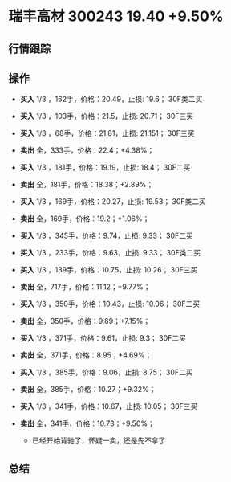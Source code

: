 # 瑞丰高材 300243 19.40 +9.50%

## 行情跟踪
  
## 操作
  - **买入** 1/3 ，162手，价格：20.49，止损: 19.6； 30F类二买
  - **买入** 1/3 ，103手，价格：21.5，止损: 20.71； 30F三买
  - **买入** 1/3 ，68手，价格：21.81，止损: 21.151； 30F三买
  - **卖出** 全，333手，价格：22.4；+4.38%；

  - **买入** 1/3 ，181手，价格：19.19，止损: 18.4； 30F二买
  - **卖出** 全，181手，价格：18.38；+2.89%；

  - **买入** 1/3 ，169手，价格：20.27，止损: 19.53； 30F类二买
  - **卖出** 全，169手，价格：19.2；+1.06%；

  - **买入** 1/3 ，345手，价格：9.74，止损: 9.33； 30F二买
  - **买入** 1/3 ，233手，价格：9.63，止损: 9.33； 30F类二买
  - **买入** 1/3 ，139手，价格：10.75，止损: 10.26； 30F三买
  - **卖出** 全，717手，价格：11.12；+9.77%；

  - **买入** 1/3 ，350手，价格：10.43，止损: 10.06； 30F二买
  - **卖出** 全，350手，价格：9.69；+7.15%；

  - **买入** 1/3 ，371手，价格：9.61，止损: 9.3； 30F二买
  - **卖出** 全，371手，价格：8.95；+4.69%；

  - **买入** 1/3 ，385手，价格：9.06，止损: 8.75； 30F二买
  - **卖出** 全，385手，价格：10.27；+9.32%；

  - **买入** 1/3 ，341手，价格：10.67，止损: 10.05； 30F三买
  - **卖出** 全，341手，价格：10.73；+9.50%；
    - 已经开始背驰了，怀疑一卖，还是先不拿了

## 总结
  
